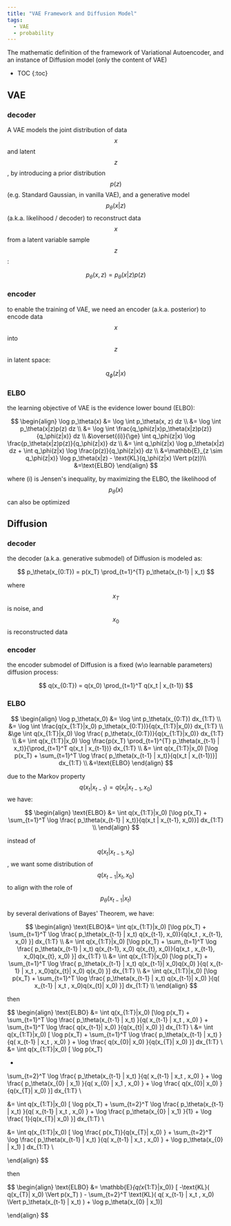 ```yaml
---
title: "VAE Framework and Diffusion Model"
tags:
  - VAE
  - probability
---
```


The mathematic definition of the framework of Variational Autoencoder, and an instance of Diffusion model (only the content of VAE)

* TOC 
{:toc}

<!-- git add . && git commit -m 'vae' && git push  -->

## VAE 

### decoder

A VAE models the joint distribution of data 
$$
x
$$
 and latent 
$$
z
$$
, by introducing a prior distribution 
$$
p(z)
$$
 (e.g. Standard Gaussian, in vanilla VAE), and a generative model 
$$
p_\theta(x | z) 
$$
(a.k.a. likelihood / decoder) to reconstruct data 
$$
x
$$
 from a latent variable sample 
$$
z
$$
:


$$
p_\theta(x, z) = p_\theta(x | z) p(z)
$$

### encoder 

to enable the training of VAE, we need an encoder (a.k.a. posterior) to encode data
$$
x
$$
into 
$$
z
$$
in latent space:


$$
q_\phi(z|x)
$$


### ELBO

the learning objective of VAE is the evidence lower bound (ELBO):


$$
\begin{align}
\log p_\theta(x) &= \log \int p_\theta(x, z) dz \\
&= \log \int p_\theta(x|z)p(z) dz \\
&= \log \int \frac{q_\phi(z|x)p_\theta(x|z)p(z)}{q_\phi(z|x)} dz \\
&\overset{(i)}{\ge} \int q_\phi(z|x) \log \frac{p_\theta(x|z)p(z)}{q_\phi(z|x)} dz \\
&= \int q_\phi(z|x) \log p_\theta(x|z) dz + \int q_\phi(z|x) \log \frac{p(z)}{q_\phi(z|x)} dz  \\
&=\mathbb{E}_{z \sim q_\phi(z|x)} \log p_\theta(x|z) - \text{KL}(q_\phi(z|x) \Vert p(z))\\
&=\text{ELBO}
\end{align}
$$


where (i) is Jensen's inequality, by maximizing the ELBO, the likelihood of 
$$
p_\theta (x)
$$
can also be optimized





## Diffusion

### decoder

the decoder (a.k.a. generative submodel) of Diffusion is modeled as:


$$
p_\theta(x_{0:T}) = p(x_T) \prod_{t=1}^{T} p_\theta(x_{t-1} | x_t)
$$


where 
$$
x_T
$$
is noise, and 
$$
x_0
$$
is reconstructed data



### encoder

the encoder submodel of Diffusion is a fixed (w\o learnable parameters) diffusion process:


$$
q(x_{0:T}) = q(x_0) \prod_{t=1}^T q(x_t | x_{t-1})
$$


### ELBO


$$
\begin{align}
\log p_\theta(x_0) &= \log \int p_\theta(x_{0:T}) dx_{1:T}  \\
&= \log \int \frac{q(x_{1:T}|x_0) p_\theta(x_{0:T})}{q(x_{1:T}|x_0)} dx_{1:T}  \\
&\ge \int q(x_{1:T}|x_0) \log  \frac{ p_\theta(x_{0:T})}{q(x_{1:T}|x_0)} dx_{1:T} \\
&= \int q(x_{1:T}|x_0) \log  \frac{p(x_T) \prod_{t=1}^{T} p_\theta(x_{t-1} | x_t)}{\prod_{t=1}^T q(x_t | x_{t-1})} dx_{1:T} \\
&= \int q(x_{1:T}|x_0) [\log p(x_T) + \sum_{t=1}^T \log \frac{  p_\theta(x_{t-1} | x_t)}{q(x_t | x_{t-1})}] dx_{1:T} \\
&=\text{ELBO}
\end{align}
$$


due to the Markov property
$$
q(x_t | x_{t-1}) = q(x_t | x_{t-1}, x_0)
$$
we have:


$$
\begin{align}
\text{ELBO} &= \int q(x_{1:T}|x_0) [\log p(x_T) + \sum_{t=1}^T \log \frac{  p_\theta(x_{t-1} | x_t)}{q(x_t | x_{t-1}, x_0)}] dx_{1:T} \\
\end{align}
$$


instead of 
$$
q(x_t | x_{t-1}, x_0)
$$
, we want some distribution of 
$$
q(x_{t-1} | x_t, x_0)
$$
to align with the role of 
$$
p_\theta(x_{t-1}|x_t)
$$




by several derivations of Bayes' Theorem, we have:


$$
\begin{align}
\text{ELBO}&= \int q(x_{1:T}|x_0) [\log p(x_T) + \sum_{t=1}^T \log \frac{  p_\theta(x_{t-1} | x_t)  q(x_{t-1}, x_0)}{q(x_t , x_{t-1}, x_0) }] dx_{1:T} \\
&= \int q(x_{1:T}|x_0) [\log p(x_T) + \sum_{t=1}^T \log \frac{  p_\theta(x_{t-1} | x_t)  q(x_{t-1}, x_0) q(x_{t}, x_0)}{q(x_t , x_{t-1}, x_0)q(x_{t}, x_0) }] dx_{1:T} \\
&= \int q(x_{1:T}|x_0) [\log p(x_T) + \sum_{t=1}^T \log \frac{  p_\theta(x_{t-1} | x_t)  q(x_{t-1}| x_0)q(x_0) }{q( x_{t-1} | x_t , x_0)q(x_{t}| x_0) q(x_0) }] dx_{1:T} \\
&= \int q(x_{1:T}|x_0) [\log p(x_T) + \sum_{t=1}^T \log \frac{  p_\theta(x_{t-1} | x_t)  q(x_{t-1}| x_0) }{q( x_{t-1} | x_t , x_0)q(x_{t}| x_0) }] dx_{1:T} \\
\end{align}
$$


then 


$$
\begin{align}
\text{ELBO}
&= \int q(x_{1:T}|x_0) [\log p(x_T) + \sum_{t=1}^T \log \frac{  p_\theta(x_{t-1} | x_t)   }{q( x_{t-1} | x_t , x_0) } + \sum_{t=1}^T \log \frac{   q(x_{t-1}| x_0) }{q(x_{t}| x_0) }] dx_{1:T} \\
&= \int q(x_{1:T}|x_0) [
\log p(x_T) + 
\sum_{t=1}^T \log \frac{  p_\theta(x_{t-1} | x_t)   }{q( x_{t-1} | x_t , x_0) } + 
\log \frac{   q(x_{0}| x_0) }{q(x_{T}| x_0) }] dx_{1:T} \\
&= \int q(x_{1:T}|x_0) [
\log p(x_T) 

+ 
\sum_{t=2}^T \log \frac{  p_\theta(x_{t-1} | x_t)   }{q( x_{t-1} | x_t , x_0) } + 
 \log \frac{  p_\theta(x_{0} | x_1)   }{q( x_{0} | x_1 , x_0) } + 
\log \frac{   q(x_{0}| x_0) }{q(x_{T}| x_0) }] dx_{1:T} \\

&= \int q(x_{1:T}|x_0) [
\log p(x_T) + 
\sum_{t=2}^T \log \frac{  p_\theta(x_{t-1} | x_t)   }{q( x_{t-1} | x_t , x_0) } + 
 \log \frac{  p_\theta(x_{0} | x_1)   }{1} + 
\log \frac{   1}{q(x_{T}| x_0) }] dx_{1:T} \\

&= \int q(x_{1:T}|x_0) [
\log \frac{   p(x_T)}{q(x_{T}| x_0) } + 
\sum_{t=2}^T \log \frac{  p_\theta(x_{t-1} | x_t)   }{q( x_{t-1} | x_t , x_0) } + 
 \log  p_\theta(x_{0} | x_1)
] dx_{1:T} \\

\end{align}
$$


then 


$$
\begin{align}
\text{ELBO}
&= 
\mathbb{E}_{q(x_{1:T}|x_0)} [ -\text{KL}( q(x_{T}| x_0)  \Vert p(x_T) ) - \sum_{t=2}^T \text{KL}( q( x_{t-1} | x_t , x_0) \Vert p_\theta(x_{t-1} | x_t)  ) + \log  p_\theta(x_{0} | x_1)]

\end{align}
$$
